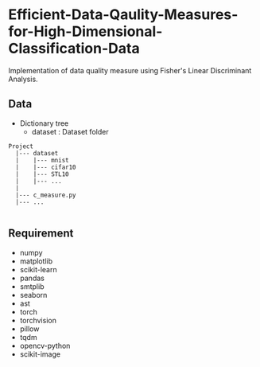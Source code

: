 # Efficient-Data-Qaulity-Measures-for-High-Dimensional-Classification-Data
Implementation of data quality measure using Fisher's Linear Discriminant Analysis.

## Data
- Dictionary tree
  - dataset : Dataset folder

```
Project
  |--- dataset
  |    |--- mnist
  |    |--- cifar10
  |    |--- STL10
  |    |--- ...
  |
  |--- c_measure.py
  |--- ...
  
```

## Requirement
- numpy
- matplotlib
- scikit-learn
- pandas
- smtplib
- seaborn
- ast
- torch
- torchvision
- pillow
- tqdm
- opencv-python
- scikit-image
